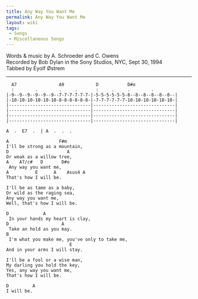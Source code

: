 ```yaml
---
title: Any Way You Want Me
permalink: Any Way You Want Me
layout: wiki
tags:
 - Songs
 - Miscellaneous Songs
---
```


Words & music by A. Schroeder and C. Owens  
Recorded by Bob Dylan in the Sony Studios, NYC, Sept 30, 1994  
Tabbed by Eyolf Østrem

* * * * *

      A7                A9            D           D#o
      :        .        .     .       :     .     .        .
    |-9--9--9--9--9--9--7-7-7-7-7-7-|-5-5-5-5-5-5-8--8--8--8--8--8--|
    |-10-10-10-10-10-10-8-8-8-8-8-8-|-7-7-7-7-7-7-10-10-10-10-10-10-|
    |-------------------------------|-------------------------------|
    |-------------------------------|-------------------------------|
    |-------------------------------|-------------------------------|
    |-------------------------------|-------------------------------|

    A  .  E7  .  | A  .  .  .

    A                   F#m
    I'll be strong as a mountain,
    D                      A
    Or weak as a willow tree,
    A    A7/c#   D       D#o
     Any way you want me,
    A          E      A    Asus4 A
    That's how I will be.

    I'll be as tame as a baby,
    Or wild as the raging sea,
    Any way you want me,
    Well, that's how I will be.

    D             A
     In your hands my heart is clay,
    D                    A
     Take an hold as you may.
    B
     I'm what you make me, you've only to take me,
                            E
    And in your arms I will stay.

    I'll be a fool or a wise man,
    My darling you hold the key,
    Yes, any way you want me,
    That's how I will be.

    D         A
    I will be.
